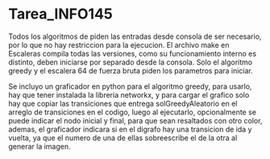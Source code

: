 # Tarea_INFO145
Todos los algoritmos de piden las entradas desde consola de ser necesario, por lo que no hay restriccion para la ejecucion.
El archivo make en Escaleras compila todas las versiones, como su funcionamiento interno es distinto, deben iniciarse por separado desde la consola.
Solo el algoritmo greedy y el escalera 64 de fuerza bruta piden los parametros para iniciar.

Se incluyo un graficador en python para el algoritmo greedy, para usarlo, hay que tener instalada la libreria networkx, y para cargar el grafico solo hay que copiar las transiciones que entrega solGreedyAleatorio en el arreglo de transiciones en el codigo, luego al ejecutarlo, opcionalmente se puede indicar el nodo inicial y final, para que sean resaltados con otro color, ademas, el graficador indicara si en el digrafo hay una transicion de ida y vuelta, ya que el numero de una de ellas sobreescribe el de la otra al generar la imagen.
